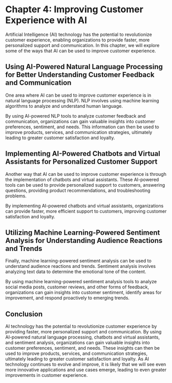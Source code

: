 Chapter 4: Improving Customer Experience with AI
================================================

Artificial Intelligence (AI) technology has the potential to revolutionize customer experience, enabling organizations to provide faster, more personalized support and communication. In this chapter, we will explore some of the ways that AI can be used to improve customer experience.

Using AI-Powered Natural Language Processing for Better Understanding Customer Feedback and Communication
---------------------------------------------------------------------------------------------------------

One area where AI can be used to improve customer experience is in natural language processing (NLP). NLP involves using machine learning algorithms to analyze and understand human language.

By using AI-powered NLP tools to analyze customer feedback and communication, organizations can gain valuable insights into customer preferences, sentiment, and needs. This information can then be used to improve products, services, and communication strategies, ultimately leading to greater customer satisfaction and loyalty.

Implementing AI-Powered Chatbots and Virtual Assistants for Personalized Customer Support
-----------------------------------------------------------------------------------------

Another way that AI can be used to improve customer experience is through the implementation of chatbots and virtual assistants. These AI-powered tools can be used to provide personalized support to customers, answering questions, providing product recommendations, and troubleshooting problems.

By implementing AI-powered chatbots and virtual assistants, organizations can provide faster, more efficient support to customers, improving customer satisfaction and loyalty.

Utilizing Machine Learning-Powered Sentiment Analysis for Understanding Audience Reactions and Trends
-----------------------------------------------------------------------------------------------------

Finally, machine learning-powered sentiment analysis can be used to understand audience reactions and trends. Sentiment analysis involves analyzing text data to determine the emotional tone of the content.

By using machine learning-powered sentiment analysis tools to analyze social media posts, customer reviews, and other forms of feedback, organizations can gain insights into customer sentiment, identify areas for improvement, and respond proactively to emerging trends.

Conclusion
----------

AI technology has the potential to revolutionize customer experience by providing faster, more personalized support and communication. By using AI-powered natural language processing, chatbots and virtual assistants, and sentiment analysis, organizations can gain valuable insights into customer preferences, sentiment, and needs. These insights can then be used to improve products, services, and communication strategies, ultimately leading to greater customer satisfaction and loyalty. As AI technology continues to evolve and improve, it is likely that we will see even more innovative applications and use cases emerge, leading to even greater improvements in customer experience.
